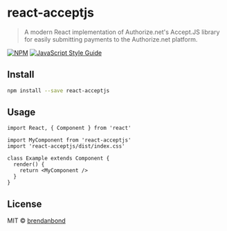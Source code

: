 # react-acceptjs

> A modern React implementation of Authorize.net&#x27;s Accept.JS library for easily submitting payments to the Authorize.net platform.

[![NPM](https://img.shields.io/npm/v/react-acceptjs.svg)](https://www.npmjs.com/package/react-acceptjs) [![JavaScript Style Guide](https://img.shields.io/badge/code_style-standard-brightgreen.svg)](https://standardjs.com)

## Install

```bash
npm install --save react-acceptjs
```

## Usage

```tsx
import React, { Component } from 'react'

import MyComponent from 'react-acceptjs'
import 'react-acceptjs/dist/index.css'

class Example extends Component {
  render() {
    return <MyComponent />
  }
}
```

## License

MIT © [brendanbond](https://github.com/brendanbond)
